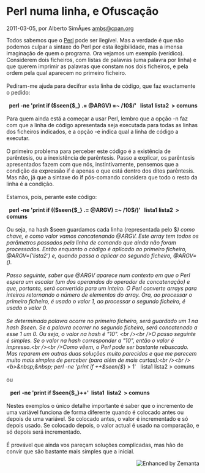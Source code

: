 
# Perl numa linha, e Ofuscação

 2011-03-05, por Alberto SimÃµes <ambs@cpan.org>

Todos sabemos que o <a class="zem_slink" href="http://www.perl.org/" title="Perl" rel="homepage">Perl</a> pode ser ilegível. Mas a verdade é que não podemos culpar a sintaxe do Perl por esta ilegibilidade, mas a imensa imaginação de quem o programa. Ora vejamos um exemplo (verídico). Considerem dois ficheiros, com listas de palavras (uma palavra por linha) e que querem imprimir as palavras que constam nos dois ficheiros, e pela ordem pela qual aparecem no primeiro ficheiro.<br /><br />Pediram-me ajuda para decifrar esta linha de código, que faz exactamente o pedido:<br /><br /><b>&nbsp; perl -ne 'print if ($seen{$_} .= @ARGV) =~ /10$/'&nbsp;&nbsp;
lista1 lista2&nbsp; &gt; comuns<br /></b><br />Para quem ainda está a começar a usar Perl, lembro que a opção -n faz com que a linha de código apresentada seja executada para todas as linhas dos ficheiros indicados, e a opção -e indica qual a linha de código a executar.<br /><br />O primeiro problema para perceber este código é a existência de parêntesis, ou a inexistência de parêntesis. Passo a explicar, os parêntesis apresentados fazem com que nós, instintivamente, pensemos que a condição da expressão if é apenas o que está dentro dos ditos parêntesis. Mas não, já que a sintaxe do if pós-comando considera que todo o resto da linha é a condição.<br /><br />Estamos, pois, perante este código:<br /><br /><b>&nbsp; perl -ne 'print if (($seen{$_} .= @ARGV) =~ /10$/)'&nbsp;&nbsp;
lista1 lista2&nbsp; &gt; comuns<br />
</b><br />Ou seja, na hash $seen guardamos cada linha (representada pelo $_) como chave, e como valor vamos concatenando @ARGV. Este array tem todos os parâmetros passados pela linha de comando que ainda não foram processados. Então enquanto o código é aplicado ao primeiro ficheiro, @ARGV=('lista2') e, quando passa a aplicar ao segundo ficheiro, @ARGV=().<br /><br />Passo seguinte, saber que @ARGV aparece num contexto em que o Perl espera um escalar (um dos operandos do operador de concatenação) e que, portanto, será convertido para um inteiro. O Perl converte arrays para inteiros retornando o número de elementos do array. Ora, ao processar o primeiro ficheiro, é usado o valor 1, ao processar o segundo ficheiro, é usado o valor 0.<br /><br />Se determinada palavra ocorre no primeiro ficheiro, será guardado um 1 na hash $seen. Se a palavra ocorrer no segundo ficheiro, será concatenado a esse 1 um 0. Ou seja, o valor na hash é "10". <br /><br />O passo seguinte é simples. Se o valor na hash corresponder a "10", então o valor é impresso.<br /><br />Como vêem, o Perl pode ser bastante rebuscado. Mas reparem em outras duas soluções muito parecidas e que me parecem muito mais simples de perceber (para além de mais curtas):<br /><br /><b>&nbsp;&nbsp; perl -ne 'print if ++$seen{$_} &gt; 1'&nbsp;&nbsp;
lista1 lista2 &gt; comuns</b><br /><br />ou<br /><br /><b>&nbsp;&nbsp; perl -ne 'print if $seen{$_}++'&nbsp;
lista1&nbsp; lista2&nbsp; &gt; comuns</b><br /><br />Nestes exemplos o único detalhe importante é saber que o incremento de uma variável funciona de forma diferente quando é colocado antes ou depois de uma variável. Se colocado antes, o valor é incrementado e só depois usado. Se colocado depois, o valor actual é usado na comparação, e só depois será incrementado.<br /><br />É provável que ainda vos pareçam soluções complicadas, mas hão de convir que são bastante mais simples que a inicial.<br />

<div style="margin-top: 10px; height: 15px;" class="zemanta-pixie"><a class="zemanta-pixie-a" href="http://www.zemanta.com/" title="Enhanced by Zemanta"><img style="border: medium none; float: right;" class="zemanta-pixie-img" src="http://img.zemanta.com/zemified_e.png?x-id=e497e5a5-320e-4bb1-a747-cf85090f5c1c" alt="Enhanced by Zemanta" /></a></div>
